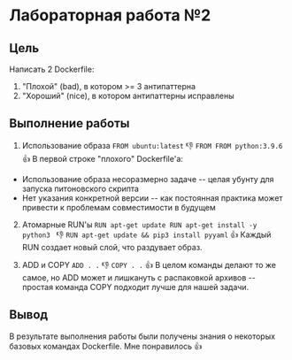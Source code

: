 # Лабораторная работа №2

## Цель

Написать 2 Dockerfile:
1. "Плохой" (bad), в котором >= 3 антипаттерна
2. "Хороший" (nice), в котором антипаттерны исправлены

## Выполнение работы

1. Использование образа
`FROM ubuntu:latest` 👎
`FROM FROM python:3.9.6` 👍
В первой строке "плохого" Dockerfile'а:
* Использование образа несоразмерно задаче -- целая убунту для запуска питоновского скрипта
* Нет указания конкретной версии -- как постоянная практика может привести к проблемам совместимости в будущем

2. Атомарные RUN'ы
`RUN apt-get update
RUN apt-get install -y python3 ` 👎
`RUN apt-get update && pip3 install pyyaml` 👍
Каждый RUN создает новый слой, что раздувает образ.

3. ADD и COPY
`ADD . .` 👎
`COPY . .` 👍
В целом команды делают то же самое, но ADD может и лишкануть с распаковкой архивов -- простая команда COPY подходит лучше для нашей задачи.

## Вывод

В результате выполнения работы были получены знания о некоторых базовых командах Dockerfile. Мне понравилось 👍
